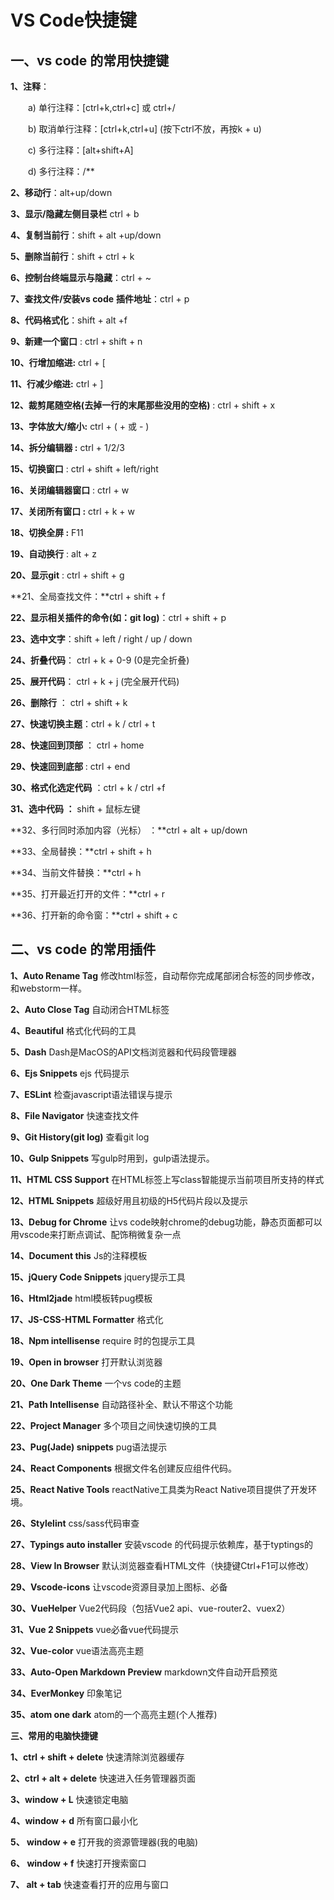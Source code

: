 # VS Code快捷键

## **一、vs code 的常用快捷键**

**1、注释**：

　　a) 单行注释：[ctrl+k,ctrl+c] 或 ctrl+/

　　b) 取消单行注释：[ctrl+k,ctrl+u] (按下ctrl不放，再按k + u)

　　c) 多行注释：[alt+shift+A]

　　d) 多行注释：/**

**2、移动行**：alt+up/down

**3、显示/隐藏左侧目录栏** ctrl + b

**4、复制当前行**：shift + alt +up/down

**5、删除当前行**：shift + ctrl + k

**6、控制台终端显示与隐藏**：ctrl + ~

**7、查找文件/安装vs code** **插件地址**：ctrl + p

**8、代码格式化**：shift + alt +f

**9、新建一个窗口** : ctrl + shift + n

**10、行增加缩进:** ctrl + [

**11、行减少缩进:** ctrl + ]

**12、裁剪尾随空格(去掉一行的末尾那些没用的空格)** : ctrl + shift + x

**13、字体放大/缩小:** ctrl + ( + 或 - )

**14、拆分编辑器 :** ctrl + 1/2/3

**15、切换窗口** : ctrl + shift + left/right

**16、关闭编辑器窗口** : ctrl + w

**17、关闭所有窗口 :** ctrl + k + w

**18、切换全屏 :** F11

**19、自动换行** : alt + z

**20、显示git** : ctrl + shift + g

**21、全局查找文件：**ctrl + shift + f

**22、显示相关插件的命令(如：git log)**：ctrl + shift + p

**23、选中文字**：shift + left / right / up / down

**24、折叠代码**： ctrl + k + 0-9 (0是完全折叠)

**25、展开代码**： ctrl + k + j (完全展开代码)

**26、删除行** ： ctrl + shift + k

**27、快速切换主题**：ctrl + k / ctrl + t

**28、快速回到顶部** ： ctrl + home

**29、快速回到底部** : ctrl + end

**30、格式化选定代码** ：ctrl + k / ctrl +f

**31、选中代码 ：** shift + 鼠标左键

**32、多行同时添加内容（光标） ：**ctrl + alt + up/down

**33、全局替换：**ctrl + shift + h

**34、当前文件替换：**ctrl + h

**35、打开最近打开的文件：**ctrl + r

**36、打开新的命令窗：**ctrl + shift + c

## **二、vs code 的常用插件**

**1、Auto Rename Tag** 修改html标签，自动帮你完成尾部闭合标签的同步修改，和webstorm一样。

**2、Auto Close Tag** 自动闭合HTML标签

**4、Beautiful** 格式化代码的工具

**5、Dash** Dash是MacOS的API文档浏览器和代码段管理器

**6、Ejs Snippets** ejs 代码提示

**7、ESLint** 检查javascript语法错误与提示

**8、File Navigator** 快速查找文件

**9、Git History(git log)** 查看git log

**10、Gulp Snippets** 写gulp时用到，gulp语法提示。

**11、HTML CSS Support** 在HTML标签上写class智能提示当前项目所支持的样式

**12、HTML Snippets** 超级好用且初级的H5代码片段以及提示

**13、Debug for Chrome** 让vs code映射chrome的debug功能，静态页面都可以用vscode来打断点调试、配饰稍微复杂一点

**14、Document this** Js的注释模板

**15、jQuery Code Snippets** jquery提示工具

**16、Html2jade** html模板转pug模板

**17、JS-CSS-HTML Formatter** 格式化

**18、Npm intellisense** require 时的包提示工具

**19、Open in browser** 打开默认浏览器

**20、One Dark Theme** 一个vs code的主题

**21、Path Intellisense** 自动路径补全、默认不带这个功能

**22、Project Manager** 多个项目之间快速切换的工具

**23、Pug(Jade) snippets** pug语法提示

**24、React Components** 根据文件名创建反应组件代码。

**25、React Native Tools** reactNative工具类为React Native项目提供了开发环境。

**26、Stylelint** css/sass代码审查

**27、Typings auto installer** 安装vscode 的代码提示依赖库，基于typtings的

**28、View In Browser** 默认浏览器查看HTML文件（快捷键Ctrl+F1可以修改）

**29、Vscode-icons** 让vscode资源目录加上图标、必备

**30、VueHelper** Vue2代码段（包括Vue2 api、vue-router2、vuex2）

**31、Vue 2 Snippets** vue必备vue代码提示

**32、Vue-color** vue语法高亮主题

**33、Auto-Open Markdown Preview** markdown文件自动开启预览

**34、EverMonkey** 印象笔记

**35、atom one dark** atom的一个高亮主题(个人推荐)

**三、常用的电脑快捷键**

**1、ctrl + shift + delete** 快速清除浏览器缓存

**2、ctrl + alt + delete** 快速进入任务管理器页面

**3、window + L** 快速锁定电脑

**4、window + d** 所有窗口最小化

**5、 window + e** 打开我的资源管理器(我的电脑)

**6、 window + f** 快速打开搜索窗口

**7、 alt + tab** 快速查看打开的应用与窗口